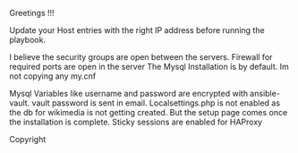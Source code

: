 Greetings !!!

Update your Host entries with the right IP address before running the playbook.

I believe the security groups are open between the servers. Firewall for required ports are open in the server
The Mysql Installation is by default. Im not copying any my.cnf 

Mysql Variables like username and password are encrypted with ansible-vault. vault password is sent in email.
Localsettings.php is not enabled as the db for wikimedia is not getting created. But the setup page comes once the installation is complete.
Sticky sessions are enabled for HAProxy

Copyright
